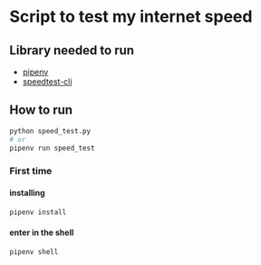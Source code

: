 # Script to test my internet speed

## Library needed to run

- [pipenv](https://pypi.org/project/pipenv/)
- [speedtest-cli](https://github.com/sivel/speedtest-cli)

## How to run

```bash
python speed_test.py
# or
pipenv run speed_test
```

### First time

#### installing

```bash
pipenv install
```

#### enter in the shell

```bash
pipenv shell
```

